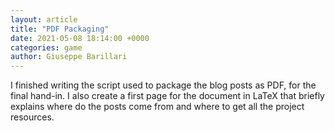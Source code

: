 ```yaml
---
layout: article
title: "PDF Packaging"
date: 2021-05-08 18:14:00 +0000
categories: game
author: Giuseppe Barillari
---
```


I finished writing the script used to package the blog posts as PDF, for the final hand-in.
I also create a first page for the document in LaTeX that briefly explains where do the posts
come from and where to get all the project resources.
